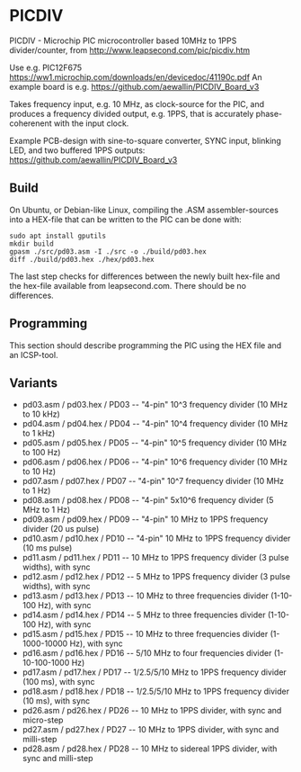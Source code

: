 # PICDIV
PICDIV - Microchip PIC microcontroller based 10MHz to 1PPS divider/counter, from http://www.leapsecond.com/pic/picdiv.htm

Use e.g. PIC12F675 https://ww1.microchip.com/downloads/en/devicedoc/41190c.pdf
An example board is e.g. https://github.com/aewallin/PICDIV_Board_v3

Takes frequency input, e.g. 10 MHz, as clock-source for the PIC, and produces a frequency divided output, e.g. 1PPS, that is accurately phase-coherenent with the input clock.

Example PCB-design with sine-to-square converter, SYNC input, blinking LED, and two buffered 1PPS outputs: https://github.com/aewallin/PICDIV_Board_v3

## Build

On Ubuntu, or Debian-like Linux, compiling the .ASM assembler-sources into a HEX-file that can be written to the PIC can be done with:

```
sudo apt install gputils
mkdir build
gpasm ./src/pd03.asm -I ./src -o ./build/pd03.hex
diff ./build/pd03.hex ./hex/pd03.hex
```
The last step checks for differences between the newly built hex-file and the hex-file available from leapsecond.com.
There should be no differences.

## Programming

This section should describe programming the PIC using the HEX file and an ICSP-tool.

## Variants

* pd03.asm / pd03.hex / PD03 -- "4-pin" 10^3 frequency divider (10 MHz to 10 kHz)
* pd04.asm / pd04.hex / PD04 -- "4-pin" 10^4 frequency divider (10 MHz to 1 kHz)
* pd05.asm / pd05.hex / PD05 -- "4-pin" 10^5 frequency divider (10 MHz to 100 Hz)
* pd06.asm / pd06.hex / PD06 -- "4-pin" 10^6 frequency divider (10 MHz to 10 Hz)
* pd07.asm / pd07.hex / PD07 -- "4-pin" 10^7 frequency divider (10 MHz to 1 Hz)
* pd08.asm / pd08.hex / PD08 -- "4-pin" 5x10^6 frequency divider (5 MHz to 1 Hz)
* pd09.asm / pd09.hex / PD09 -- "4-pin" 10 MHz to 1PPS frequency divider (20 us pulse)
* pd10.asm / pd10.hex / PD10 -- "4-pin" 10 MHz to 1PPS frequency divider (10 ms pulse)
* pd11.asm / pd11.hex / PD11 -- 10 MHz to 1PPS frequency divider (3 pulse widths), with sync
* pd12.asm / pd12.hex / PD12 -- 5 MHz to 1PPS frequency divider (3 pulse widths), with sync
* pd13.asm / pd13.hex / PD13 -- 10 MHz to three frequencies divider (1-10-100 Hz), with sync
* pd14.asm / pd14.hex / PD14 -- 5 MHz to three frequencies divider (1-10-100 Hz), with sync
* pd15.asm / pd15.hex / PD15 -- 10 MHz to three frequencies divider (1-1000-10000 Hz), with sync
* pd16.asm / pd16.hex / PD16 -- 5/10 MHz to four frequencies divider (1-10-100-1000 Hz)
* pd17.asm / pd17.hex / PD17 -- 1/2.5/5/10 MHz to 1PPS frequency divider (100 ms), with sync
* pd18.asm / pd18.hex / PD18 -- 1/2.5/5/10 MHz to 1PPS frequency divider (10 ms), with sync
* pd26.asm / pd26.hex / PD26 -- 10 MHz to 1PPS divider, with sync and micro-step
* pd27.asm / pd27.hex / PD27 -- 10 MHz to 1PPS divider, with sync and milli-step
* pd28.asm / pd28.hex / PD28 -- 10 MHz to sidereal 1PPS divider, with sync and milli-step
